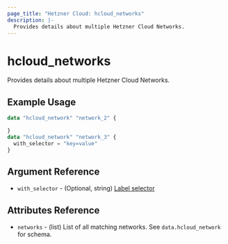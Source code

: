 ```yaml
---
page_title: "Hetzner Cloud: hcloud_networks"
description: |-
  Provides details about multiple Hetzner Cloud Networks.
---
```


# hcloud_networks

Provides details about multiple Hetzner Cloud Networks.

## Example Usage

```terraform
data "hcloud_network" "network_2" {

}
data "hcloud_network" "network_3" {
  with_selector = "key=value"
}
```

## Argument Reference

- `with_selector` - (Optional, string) [Label selector](https://docs.hetzner.cloud/reference/cloud#label-selector)

## Attributes Reference

- `networks` - (list) List of all matching networks. See `data.hcloud_network` for schema.
